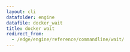 ```yaml
---
layout: cli
datafolder: engine
datafile: docker_wait
title: docker wait
redirect_from:
  - /edge/engine/reference/commandline/wait/
---
```

